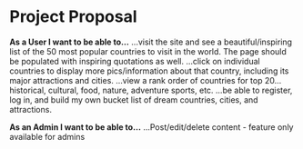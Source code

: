 <h1>Project Proposal</h1>

**As a User I want to be able to…**
...visit the site and see a beautiful/inspiring list of the 50 most popular countries to visit in the world. The page should be populated with inspiring quotations as well. 
...click on individual countries to display more pics/information about that country, including its major attractions and cities.
...view a rank order of countries for top 20…historical, cultural, food, nature, adventure sports, etc. 
...be able to register, log in, and  build my own bucket list of dream countries, cities, and attractions.


**As an Admin I want to be able to…**
…Post/edit/delete content - feature only available for admins
